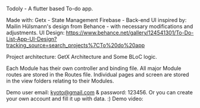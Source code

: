 Todoly - A flutter based To-do app.

Made with:
Getx - State Management 
Firebase - Back-end 
UI inspired by: Mailin Hülsmann's design from Behance - with necessary modifications and adjustments.
UI Design: https://www.behance.net/gallery/124541301/To-Do-List-App-UI-Design?tracking_source=search_projects%7CTo%20do%20app

Project architecture: GetX Architecture and Some BLoC logic.

Each Module has their own controller and binding file.
All major Module routes are stored in the Routes file.
Individual pages and screen are stored in the view folders relating to their Modules.

Demo user email: kyoto@gmail.com & password: 123456. Or you can create your own account and fill it up with data. :)
Demo video: 
